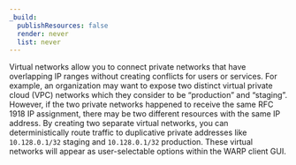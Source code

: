 ```yaml
---
_build:
  publishResources: false
  render: never
  list: never
---
```


Virtual networks allow you to connect private networks that have overlapping IP ranges without creating conflicts for users or services. For example, an organization may want to expose two distinct virtual private cloud (VPC) networks which they consider to be “production” and “staging”. However, if the two private networks happened to receive the same RFC 1918 IP assignment, there may be two different resources with the same IP address. By creating two separate virtual networks, you can deterministically route traffic to duplicative private addresses like `10.128.0.1/32` staging and `10.128.0.1/32` production. These virtual networks will appear as user-selectable options within the WARP client GUI.